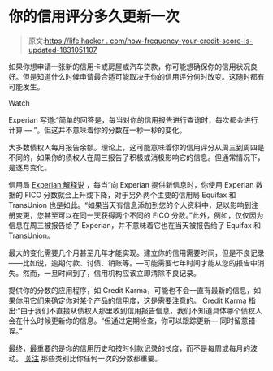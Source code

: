 # 你的信用评分多久更新一次

> 原文:[https://life hacker . com/how-frequency-your-credit-score-is-updated-1831051107](https://lifehacker.com/how-often-your-credit-score-is-updated-1831051107)

如果你想申请一张新的信用卡或房屋或汽车贷款，你可能想确保你的信用状况良好。但是知道什么时候申请最合适可能取决于你的信用评分何时改变。这随时都有可能发生。

Watch

Experian 写道:“简单的回答是，每当对你的信用报告进行查询时，每次都会进行计算 — ”。但这并不意味着你的分数在一秒一秒的变化。

大多数债权人每月报告余额。理论上，这可能意味着你的信用评分从周三到周四是不同的，如果你的债权人在周三报告了积极或消极影响它的信息。但通常情况下，是逐月变化。

信用局 [Experian 解释说](https://www.experian.com/blogs/ask-experian/often-fico-8-score-updated/) ，每当“向 Experian 提供新信息时，你使用 Experian 数据的 FICO 分数就会上升或下降，对于另外两个主要的信用局 Equifax 和 TransUnion 也是如此。“如果当天有信息添加到您的个人资料中，足以影响到注册变更，您甚至可以在同一天获得两个不同的 FICO 分数。”此外，例如，仅仅因为信息在周三被报告给了 Experian，并不意味着它也在当天被报告给了 Equifax 和 TransUnion。

最大的变化需要几个月甚至几年才能实现。建立你的信用需要时间，但是不良记录——比如说，逾期付款、讨债、销账等。—可能需要七年时间才能从您的报告中消失。然而，一旦时间到了，信用机构应该立即清除不良记录。

提供你的分数的应用程序，如 Credit Karma，可能也不会一直有最新的信息，如果你用它们来确定你对某个产品的信用度，这是需要注意的。 [Credit Karma](https://help.creditkarma.com/hc/en-us/articles/202627710-How-often-does-my-credit-report-information-update-) 指出:“由于我们不直接从债权人那里收到信用报告信息，我们不知道具体哪个债权人会在什么时候更新你的信息。“但通过定期检查，你可以跟踪更新— 同时留意错误。”

最终，最重要的是你的信用历史和按时付款记录的长度，而不是每周或每月的波动。 [关注](https://twocents.lifehacker.com/everything-you-need-to-know-about-credit-how-to-check-1797093506) 那些类别比你任何一次的分数都重要。